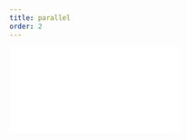```yaml
---
title: parallel
order: 2
---
```


<embed src="@/docs/manual/core/coordinate/parallel.zh.md"></embed>
